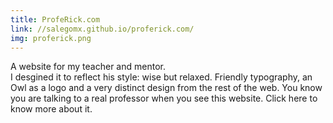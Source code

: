 ```yaml
---
title: ProfeRick.com
link: //salegomx.github.io/proferick.com/
img: proferick.png
---
```


A website for my teacher and mentor.<br>
I desgined it to reflect his style: wise but relaxed. Friendly typography, an Owl as a logo and a very distinct design from the rest of the web. You know you are talking to a real professor when you see this website. Click here to know more about it.